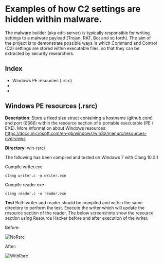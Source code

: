 # Examples of how C2 settings are hidden within malware.

The malware builder (aka edit-server) is typically responsible for writing settings to a malware payload (Trojan, RAT, Bot and so forth).
The aim of the project is to demonstrate possible ways in which Command and Control (C2) settings are stored within executable files, so that they can be extracted by security researchers. 

## Index
- Windows PE resources (.rsrc)
-
-


## Windows PE resources (.rsrc)

**Description**: Store a fixed size struct containing a hostname (github.com) and port (6666) within the resource section of a portable executable (PE / EXE).
More information about Windows resources: https://docs.microsoft.com/en-gb/windows/win32/menurc/resources-overviews

**Directory**: win-rsrc/
  
The following has been compiled and tested on Windows 7 with Clang 10.0.1

Compile writer.exe

``` clang writer.c -o writer.exe ```

Compile reader.exe

``` clang reader.c -o reader.exe ```

**Test**
Both writer and reader should be compiled and within the same directory to perform the test.
Execute the writer which will update the resource section of the reader. The below screenshots show the resource section using Resource Hacker before and after execution of the writer.

Before:

![NoRsrc](https://raw.githubusercontent.com/MaybeNotABob/edit-server/main/win-rsrc/01-reader-exe%20before%20executing%20writer-exe.png?token=AQPKBK3KEBSQO57BK2DZ3IDAYH4VK)

After:

![WithRsrc](https://raw.githubusercontent.com/MaybeNotABob/edit-server/main/win-rsrc/02-reader-exe%20after%20executing%20writer-exe.png?token=AQPKBK54XL6ZGO5IBCS272TAYH4VM) 
